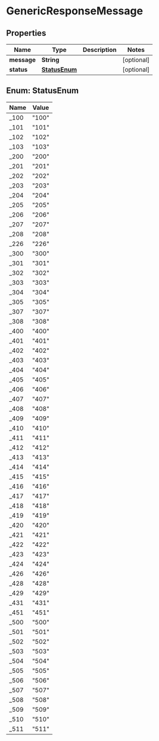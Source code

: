 
# GenericResponseMessage

## Properties
Name | Type | Description | Notes
------------ | ------------- | ------------- | -------------
**message** | **String** |  |  [optional]
**status** | [**StatusEnum**](#StatusEnum) |  |  [optional]


<a name="StatusEnum"></a>
## Enum: StatusEnum
Name | Value
---- | -----
_100 | &quot;100&quot;
_101 | &quot;101&quot;
_102 | &quot;102&quot;
_103 | &quot;103&quot;
_200 | &quot;200&quot;
_201 | &quot;201&quot;
_202 | &quot;202&quot;
_203 | &quot;203&quot;
_204 | &quot;204&quot;
_205 | &quot;205&quot;
_206 | &quot;206&quot;
_207 | &quot;207&quot;
_208 | &quot;208&quot;
_226 | &quot;226&quot;
_300 | &quot;300&quot;
_301 | &quot;301&quot;
_302 | &quot;302&quot;
_303 | &quot;303&quot;
_304 | &quot;304&quot;
_305 | &quot;305&quot;
_307 | &quot;307&quot;
_308 | &quot;308&quot;
_400 | &quot;400&quot;
_401 | &quot;401&quot;
_402 | &quot;402&quot;
_403 | &quot;403&quot;
_404 | &quot;404&quot;
_405 | &quot;405&quot;
_406 | &quot;406&quot;
_407 | &quot;407&quot;
_408 | &quot;408&quot;
_409 | &quot;409&quot;
_410 | &quot;410&quot;
_411 | &quot;411&quot;
_412 | &quot;412&quot;
_413 | &quot;413&quot;
_414 | &quot;414&quot;
_415 | &quot;415&quot;
_416 | &quot;416&quot;
_417 | &quot;417&quot;
_418 | &quot;418&quot;
_419 | &quot;419&quot;
_420 | &quot;420&quot;
_421 | &quot;421&quot;
_422 | &quot;422&quot;
_423 | &quot;423&quot;
_424 | &quot;424&quot;
_426 | &quot;426&quot;
_428 | &quot;428&quot;
_429 | &quot;429&quot;
_431 | &quot;431&quot;
_451 | &quot;451&quot;
_500 | &quot;500&quot;
_501 | &quot;501&quot;
_502 | &quot;502&quot;
_503 | &quot;503&quot;
_504 | &quot;504&quot;
_505 | &quot;505&quot;
_506 | &quot;506&quot;
_507 | &quot;507&quot;
_508 | &quot;508&quot;
_509 | &quot;509&quot;
_510 | &quot;510&quot;
_511 | &quot;511&quot;



